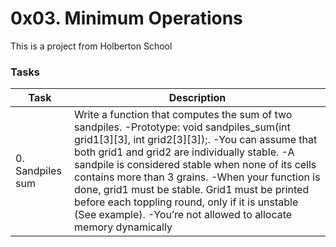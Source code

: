 # 0x03. Minimum Operations

This is a project from Holberton School


### Tasks

| Task | Description |
| --- | --- |
| 0. Sandpiles sum | Write a function that computes the sum of two sandpiles. -Prototype: void sandpiles_sum(int grid1[3][3], int grid2[3][3]);. -You can assume that both grid1 and grid2 are individually stable. -A sandpile is considered stable when none of its cells contains more than 3 grains. -When your function is done, grid1 must be stable. Grid1 must be printed before each toppling round, only if it is unstable (See example). -You’re not allowed to allocate memory dynamically |
